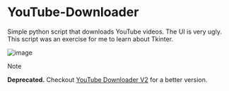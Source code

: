 # YouTube-Downloader
Simple python script that downloads YouTube videos.
The UI is very ugly. This script was an exercise for me to learn about Tkinter.

![image](https://github.com/user-attachments/assets/7bd0232f-f88f-4d4e-9aa9-54f4475d3f77)


> [!NOTE]
> **Deprecated.** Checkout [YouTube Downloader V2](https://github.com/xesdoog/YouTube-Downloader-V2) for a better version.

